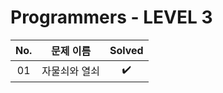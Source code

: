 # Programmers - LEVEL 3


|          No.          |        문제 이름         |        Solved         |
| :-----: | :-----: | :-----: |
| 01 | 자물쇠와 열쇠 | ✔️ |

